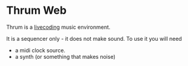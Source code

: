 Thrum Web
=================

Thrum is a [livecoding](https://en.wikipedia.org/wiki/Live_coding) music environment. 

It is a sequencer only - it does not make sound. To use it you will need

 - a midi clock source. 
 - a synth (or something that makes noise)

